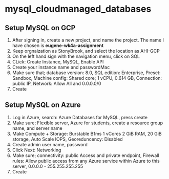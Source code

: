 # mysql_cloudmanaged_databases

## Setup MySQL on GCP
1. After signing in, create a new project, and name the project. The name I have chosen is **eugene-wk4a-assignment**
2. Keep orgnaization as StonyBrook, and select the location as AHI-GCP
3. On the left hand sign with the navigation menu, click on SQL
4. CLick: Create Instance, MySQL, Enable API
5. Create your instance name and passwordMac
6. Make sure that; database version: 8.0, SQL edition: Enterprise, Preset: Sandbox, Machine config: Shared core; 1 vCPU, 0.614 GB, Connection: public IP, Network: Allow All and 0.0.0.0/0
7. Create


## Setup MySQL on Azure
1. Log in Azure, search: Azure Databases for MySQL, press create
2. Make sure; Flexible server, Azure for students, create a resource group name, and server name
3. Make Compute + Storage: Burstable B1ms 1 vCores 2 GiB RAM, 20 GiB storage, Auto Scale IOPS, Georeduncency: Disabled
4. Create admin user name, password
5. Click Next: Networking
6. Make sure; connectivity: public Access and private endpoint, Firewall rules: Allow public access from any Azure service within Azure to this server, 0.0.0.0 - 255.255.255.255
7. Create


## 
